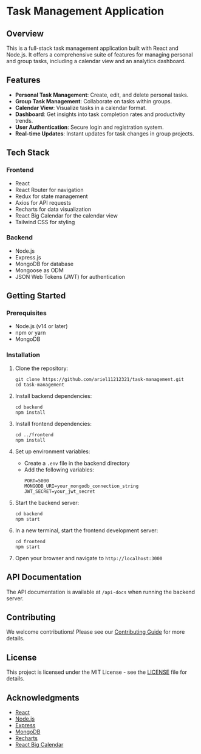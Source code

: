 # Task Management Application

## Overview

This is a full-stack task management application built with React and Node.js. It offers a comprehensive suite of features for managing personal and group tasks, including a calendar view and an analytics dashboard.

## Features

- **Personal Task Management**: Create, edit, and delete personal tasks.
- **Group Task Management**: Collaborate on tasks within groups.
- **Calendar View**: Visualize tasks in a calendar format.
- **Dashboard**: Get insights into task completion rates and productivity trends.
- **User Authentication**: Secure login and registration system.
- **Real-time Updates**: Instant updates for task changes in group projects.

## Tech Stack

### Frontend
- React
- React Router for navigation
- Redux for state management
- Axios for API requests
- Recharts for data visualization
- React Big Calendar for the calendar view
- Tailwind CSS for styling

### Backend
- Node.js
- Express.js
- MongoDB for database
- Mongoose as ODM
- JSON Web Tokens (JWT) for authentication

## Getting Started

### Prerequisites
- Node.js (v14 or later)
- npm or yarn
- MongoDB

### Installation

1. Clone the repository:
   ```
   git clone https://github.com/ariel11212321/task-management.git
   cd task-management
   ```

2. Install backend dependencies:
   ```
   cd backend
   npm install
   ```

3. Install frontend dependencies:
   ```
   cd ../frontend
   npm install
   ```

4. Set up environment variables:
   - Create a `.env` file in the backend directory
   - Add the following variables:
     ```
     PORT=5000
     MONGODB_URI=your_mongodb_connection_string
     JWT_SECRET=your_jwt_secret
     ```

5. Start the backend server:
   ```
   cd backend
   npm start
   ```

6. In a new terminal, start the frontend development server:
   ```
   cd frontend
   npm start
   ```

7. Open your browser and navigate to `http://localhost:3000`

## API Documentation

The API documentation is available at `/api-docs` when running the backend server.

## Contributing

We welcome contributions! Please see our [Contributing Guide](CONTRIBUTING.md) for more details.

## License

This project is licensed under the MIT License - see the [LICENSE](LICENSE) file for details.

## Acknowledgments

- [React](https://reactjs.org/)
- [Node.js](https://nodejs.org/)
- [Express](https://expressjs.com/)
- [MongoDB](https://www.mongodb.com/)
- [Recharts](https://recharts.org/)
- [React Big Calendar](https://github.com/jquense/react-big-calendar)


